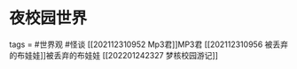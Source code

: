 # 夜校园世界
tags = #世界观 #怪谈
[[202112310952 Mp3君]]MP3君
[[202112310956 被丢弃的布娃娃]]被丢弃的布娃娃
[[202201242327 梦核校园游记]]


